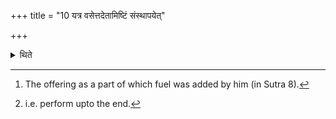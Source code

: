 +++
title = "10 यत्र वसेत्तदेतामिष्टिं संस्थापयेत्"

+++

<details><summary>थिते</summary>

10. He should cause this offering[^1] to stand completely[^2] there where he may stay.


[^1]: The offering as a part of which fuel was added by him (in Sutra 8).  

[^2]: i.e. perform upto the end.
</details>
